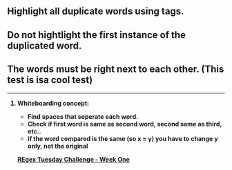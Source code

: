## Highlight all duplicate words using <strong> </strong> tags.
## Do not hightlight the first instance of the duplicated word.
## The words must be right next to each other. (This test is <strong>is</stong>a cool test)

---

1. Whiteboarding concept:
	* Find spaces that seperate each word.
	* Check if first word is same as second word, second same as third, etc..
	* if the word compared is the same (so x = y) you have to change y only, not the original

	[REgex Tuesday Challenge - Week One](http://callumacrae.github.io/regex-tuesday/challenge1.html)
